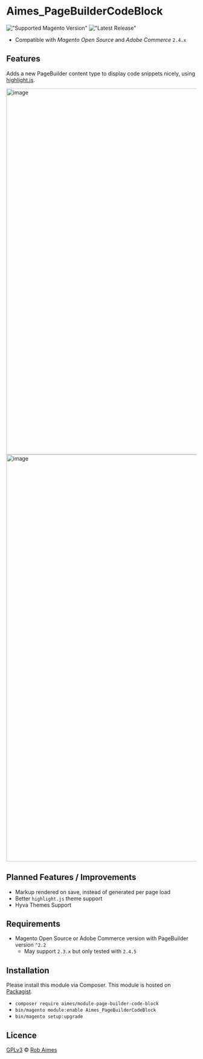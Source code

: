 # Aimes_PageBuilderCodeBlock

!["Supported Magento Version"][magento-badge] !["Latest Release"][release-badge]

* Compatible with _Magento Open Source_ and _Adobe Commerce_ `2.4.x`

## Features

Adds a new PageBuilder content type to display code snippets nicely, using [highlight.js][highlightjs].

<img width="965" alt="image" src="https://user-images.githubusercontent.com/4225347/187295986-84d7dd1f-4946-4c12-81c6-7fc7060eb3b9.png">
<img width="1073" alt="image" src="https://user-images.githubusercontent.com/4225347/187298138-341146d8-f6cf-4b87-899a-03219e88bda5.png">

## Planned Features / Improvements
- Markup rendered on save, instead of generated per page load
- Better `highlight.js` theme support
- Hyva Themes Support

## Requirements

* Magento Open Source or Adobe Commerce version with PageBuilder version `^2.2`
    * May support `2.3.x` but only tested with `2.4.5`

## Installation

Please install this module via Composer. This module is hosted on [Packagist][packagist].

* `composer require aimes/module-page-builder-code-block`
* `bin/magento module:enable Aimes_PageBuilderCodeBlock`
* `bin/magento setup:upgrade`


## Licence
[GPLv3][gpl] © [Rob Aimes][author]

[magento-badge]:https://img.shields.io/badge/magento-2.3.x%20%7C%202.4.x-orange.svg?logo=magento&style=for-the-badge
[release-badge]:https://img.shields.io/github/v/release/robaimes/module-pagebuilder-code-block?sort=semver&style=for-the-badge&color=blue
[highlightjs]:https://highlightjs.org/
[packagist]:https://packagist.org/packages/aimes/module-page-builder-code-block
[gpl]:https://www.gnu.org/licenses/gpl-3.0.en.html
[author]:https://aimes.dev/

